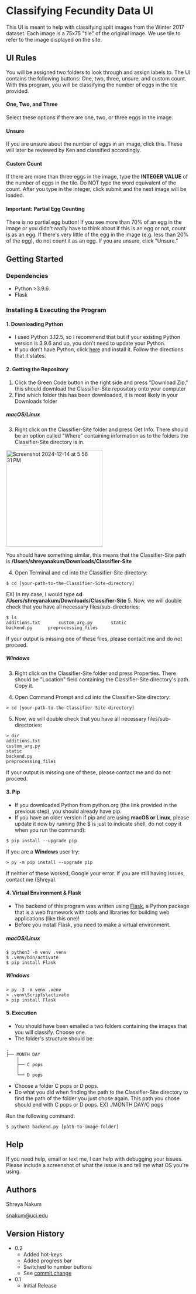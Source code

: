 # Classifying Fecundity Data UI

This UI is meant to help with classifying split images from the Winter 2017 dataset. Each image is a 75x75 "tile" of the original image. We use tile to refer to the image displayed on the site.

## UI Rules

You will be assigned two folders to look through and assign labels to. The UI contains the following buttons: One, two, three, unsure, and custom count. With this program, you will be classifying the number of eggs in the tile provided.
#### One, Two, and Three
Select these options if there are one, two, or three eggs in the image. 

#### Unsure
If you are unsure about the number of eggs in an image, click this. These will later be reviewed by Ken and classified accordingly.

#### Custom Count
If there are more than three eggs in the image, type the **INTEGER VALUE** of the number of eggs in the tile. Do NOT type the word equivalent of the count. After you type in the integer, click submit and the next image will be loaded.

#### Important: Partial Egg Counting
There is no partial egg button! If you see more than 70% of an egg in the image or you didn't _really_ have to think about if this is an egg or not, count is as an egg. If there's very little of the egg in the image (e.g. less than 20% of the egg), do not count it as an egg. If you are unsure, click "Unsure."

## Getting Started

### Dependencies

* Python >3.9.6
* Flask

### Installing & Executing the Program

#### 1. Downloading Python
* I used Python 3.12.5, so I recommend that but if your existing Python version is 3.9.6 and up, you don't need to update your Python.
* If you don't have Python, click [here]([url](https://www.python.org/downloads/)) and install it. Follow the directions that it states.

#### 2. Getting the Repository
1. Click the Green Code button in the right side and press "Download Zip," this should download the Classifier-Site repository onto your computer
2. Find which folder this has been downloaded, it is most likely in your Downloads folder

##### macOS/Linux

3. Right click on the Classifier-Site folder and press Get Info. There should be an option called "Where" containing information as to the folders the Classifier-Site directory is in.

<img width="263" alt="Screenshot 2024-12-14 at 5 56 31 PM" src="https://github.com/user-attachments/assets/98640e07-6f7c-4ef6-85b4-25cc0d3725cd" />

You should have something similar, this means that the Classifier-Site path is **/Users/shreyanakum/Downloads/Classifier-Site**

4. Open Terminal and cd into the Classifier-Site directory:
```
$ cd [your-path-to-the-Classifier-Site-directory]
```
EX) In my case, I would type **cd /Users/shreyanakum/Downloads/Classifier-Site**
5. Now, we will double check that you have all necessary files/sub-directories:
```
$ ls
additions.txt		custom_arg.py		static
backend.py		preprocessing_files
```
If your output is missing one of these files, please contact me and do not proceed.

##### Windows

3. Right click on the Classifier-Site folder and press Properties. There should be "Location" field containing  the Classifier-Site directory's path. Copy it.

4. Open Command Prompt and cd into the Classifier-Site directory:
```
> cd [your-path-to-the-Classifier-Site-directory]
```
5. Now, we will double check that you have all necessary files/sub-directories:
```
> dir
additions.txt
custom_arg.py
static
backend.py
preprocessing_files
```
If your output is missing one of these, please contact me and do not proceed.

#### 3. Pip
* If you downloaded Python from python.org (the link provided in the previous step), you should already have pip.
* If you have an older version if pip and are using **macOS or Linux**, please update it now by running (the $ is just to indicate shell, do not copy it when you run the command):
```
$ pip install --upgrade pip
```
If you are a **Windows** user try:
```
> py -m pip install --upgrade pip
```
If neither of these worked, Google your error. If you are still having issues, contact me (Shreya). 

#### 4. Virtual Environment & Flask
* The backend of this program was written using [Flask](https://flask.palletsprojects.com/en/stable/installation/), a Python package that is a web framework with tools and libraries for building web applications (like this one)!
* Before you install Flask, you need to make a virtual environment.
  
##### macOS/Linux
```
$ python3 -m venv .venv
$ .venv/bin/activate
$ pip install Flask
```
##### Windows
```
> py -3 -m venv .venv
> .venv\Scripts\activate
> pip install Flask
```

#### 5. Execution
* You should have been emailed a two folders containing the images that you will classify. Choose one.
* The folder's structure should be:
```
.
├── MONTH DAY
    │
    ├── C pops
    │
    └── D pops
```

* Choose a folder C pops or D pops.
* Do what you did when finding the path to the Classifier-Site directory to find the path of the folder you just chose again. This path you chose should end with C pops or D pops.
EX) ./MONTH DAY/C pops

Run the following command:
```
$ python3 backend.py [path-to-image-folder]
```

## Help

If you need help, email or text me, I can help with debugging your issues. Please include a screenshot of what the issue is and tell me what OS you're using.

## Authors

Shreya Nakum

[snakum@uci.edu](snakum@uci.edu)

## Version History

* 0.2
    * Added hot-keys
    * Added progress bar
    * Switched to number buttons
    * See [commit change](https://github.com/sn82978/Classifier-Site/graphs/commit-activity)
* 0.1
    * Initial Release
